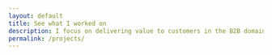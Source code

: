 ```yaml
---
layout: default
title: See what I worked on
description: I focus on delivering value to customers in the B2B domain.
permalink: /projects/
---
```

